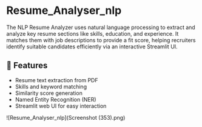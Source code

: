 # Resume_Analyser_nlp
The NLP Resume Analyzer uses natural language processing to extract and analyze key resume sections like skills, education, and experience. It matches them with job descriptions to provide a fit score, helping recruiters identify suitable candidates efficiently via an interactive Streamlit UI.

## 🚀 Features
- Resume text extraction from PDF
- Skills and keyword matching
- Similarity score generation
- Named Entity Recognition (NER)
- Streamlit web UI for easy interaction


![Resume_Analyser_nlp](Screenshot (353).png)

